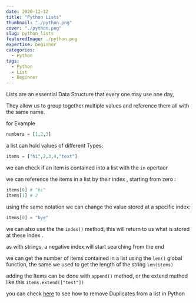 ```yaml
---
date: 2020-12-12
title: "Python Lists"
thumbnail: "./python.png"
cover: "./python.png"
slug: python_lists
featuredImage: ./python.png
expertise: beginner
categories:
  - Python
tags:
  - Python
  - List
  - Beginner
---
```


Lists are an essential Data Structure that every one may use one day,

They allow us to group together multiple values and reference them all with the same name.

for Example

```python
numbers = [1,2,3]
```

a list can hold values of different Types:

```python
items = ["hi",2,3,4,"text"]
```

we can check if an item is contained into a list with the `in` opertaor

we can reference the items in a list by their index , starting from zero :

```python
items[0] # "hi"
items[1] # 2
```

using the same notation we can change the value stored at a specific index:

```python
items[0] = "bye"

```

we can also use the the `index()` method, this will return to us what is stored at these index .

as with strings, a negative index will start searching from the end

we can get the number of items contained in a list using the `len()` global function, the same we used to get the length of the string `len(items)`

adding the Items can be done with `append()` method, or the extend method like this `items.extend(["test"])`

you can check [here](https://www.snipbits.dev/python-remove-duplicates) to see how to remove Duplicates from a list in Python
